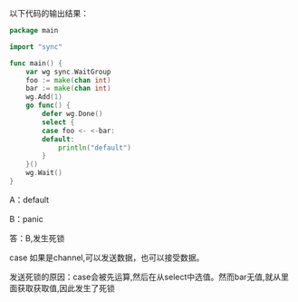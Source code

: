 以下代码的输出结果：
```go
package main

import "sync"

func main() {
	var wg sync.WaitGroup
	foo := make(chan int)
	bar := make(chan int)
	wg.Add(1)
	go func() {
		defer wg.Done()
		select {
		case foo <- <-bar:
		default:
			println("default")
		}
	}()
	wg.Wait()
}
```
A：default

B：panic

答：B,发生死锁

case 如果是channel,可以发送数据，也可以接受数据。

发送死锁的原因：case会被先运算,然后在从select中选值。然而bar无值,就从里面获取获取值,因此发生了死锁




